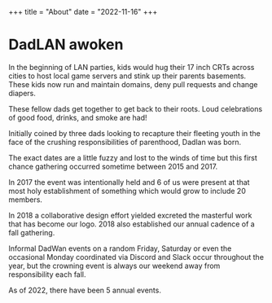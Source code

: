 +++
title = "About"
date = "2022-11-16"
+++

# DadLAN awoken

In the beginning of LAN parties, kids would hug their 17 inch CRTs across cities to host local game servers and stink up their parents basements. These kids now run and maintain domains, deny pull requests and change diapers.

These fellow dads get together to get back to their roots. Loud celebrations of good food, drinks, and smoke are had!

Initially coined by three dads looking to recapture their fleeting youth in the face of the crushing responsibilities of parenthood, Dadlan was born.

The exact dates are a little fuzzy and lost to the winds of time but this first chance gathering occurred sometime between 2015 and 2017.

In 2017 the event was intentionally held and 6 of us were present at that most holy establishment of something which would grow to include 20 members.

In 2018 a collaborative design effort yielded excreted the masterful work that has become our logo.  2018 also established our annual cadence of a fall gathering.

Informal DadWan events on a random Friday, Saturday or even the occasional Monday coordinated via Discord and Slack occur throughout the year, but the crowning event is always our weekend away from responsibility each fall.

As of 2022, there have been 5 annual events.
